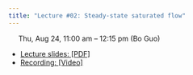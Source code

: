 ```yaml
---
title: "Lecture #02: Steady-state saturated flow"
---
```


&nbsp;&nbsp;&nbsp;&nbsp;&nbsp;Thu, Aug 24, 11:00 am – 12:15 pm (Bo Guo)

- [Lecture slides: [PDF]](/assets/lecture_slides/Lecture_2_(8-24-2023).pdf) 
- [Recording: [Video]](https://arizona.zoom.us/rec/share/AxVefh8yL5EJNBcx8QENmFfMR4O_yiEEH6TY70BJPiydK0LAtWlQYtaRwKRbSmMt.TLiIsqwCjw_jJp72?startTime=1692900120000)
